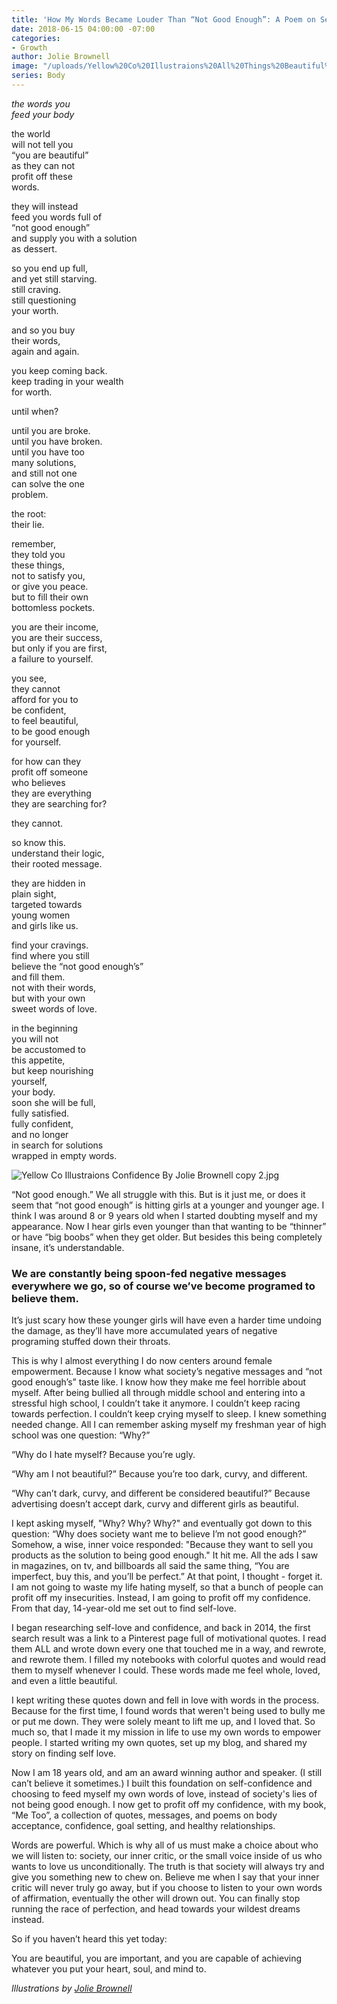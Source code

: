 ```yaml
---
title: 'How My Words Became Louder Than “Not Good Enough”: A Poem on Self-Love'
date: 2018-06-15 04:00:00 -07:00
categories:
- Growth
author: Jolie Brownell
image: "/uploads/Yellow%20Co%20Illustraions%20All%20Things%20Beautiful%20By%20Jolie%20Brownell%20copy.jpg"
series: Body
---
```


_the words you  
feed your body_

the world  
will not tell you  
“you are beautiful”  
as they can not  
profit off these  
words.

they will instead  
feed you words full of  
“not good enough”  
and supply you with a solution  
as dessert.

so you end up full,  
and yet still starving.  
still craving.  
still questioning  
your worth.

and so you buy  
their words,  
again and again.

you keep coming back.  
keep trading in your wealth  
for worth.

until when?

until you are broke.  
until you have broken.  
until you have too  
many solutions,  
and still not one  
can solve the one  
problem.

the root:  
their lie.

remember,  
they told you  
these things,  
not to satisfy you,  
or give you peace.  
but to fill their own  
bottomless pockets.

you are their income,  
you are their success,  
but only if you are first,  
a failure to yourself.

you see,  
they cannot  
afford for you to  
be confident,  
to feel beautiful,  
to be good enough  
for yourself.

for how can they  
profit off someone  
who believes  
they are everything  
they are searching for?

they cannot.

so know this.  
understand their logic,  
their rooted message.

they are hidden in  
plain sight,  
targeted towards  
young women  
and girls like us.

find your cravings.  
find where you still  
believe the “not good enough’s”  
and fill them.  
not with their words,  
but with your own  
sweet words of love.

in the beginning  
you will not  
be accustomed to  
this appetite,  
but keep nourishing  
yourself,  
your body.  
soon she will be full,  
fully satisfied.  
fully confident,  
and no longer  
in search for solutions  
wrapped in empty words.

![Yellow Co Illustraions Confidence By Jolie Brownell copy 2.jpg](/uploads/Yellow%20Co%20Illustraions%20Confidence%20By%20Jolie%20Brownell%20copy%202.jpg)

“Not good enough.” We all struggle with this. But is it just me, or does it seem that “not good enough” is hitting girls at a younger and younger age. I think I was around 8 or 9 years old when I started doubting myself and my appearance. Now I hear girls even younger than that wanting to be “thinner” or have “big boobs” when they get older. But besides this being completely insane, it’s understandable. 

### We are constantly being spoon-fed negative messages everywhere we go, so of course we’ve become programed to believe them.

It’s just scary how these younger girls will have even a harder time undoing the damage, as they’ll have more accumulated years of negative programing stuffed down their throats. 

This is why I almost everything I do now centers around female empowerment. Because I know what society’s negative messages and “not good enough’s” taste like. I know how they make me feel horrible about myself. After being bullied all through middle school and entering into a stressful high school, I couldn’t take it anymore. I couldn’t keep racing towards perfection. I couldn’t keep crying myself to sleep. I knew something needed change. All I can remember asking myself my freshman year of high school was one question: “Why?” 

“Why do I hate myself? Because you’re ugly. 

“Why am I not beautiful?” Because you’re too dark, curvy, and different.

“Why can’t dark, curvy, and different be considered beautiful?” Because advertising doesn’t accept dark, curvy and different girls as beautiful.

I kept asking myself, "Why? Why? Why?" and eventually got down to this question: “Why does society want me to believe I’m not good enough?” Somehow, a wise, inner voice responded: "Because they want to sell you products as the solution to being good enough." It hit me. All the ads I saw in magazines, on tv, and billboards all said the same thing, “You are imperfect, buy this, and you’ll be perfect.” At that point, I thought - forget it. I am not going to waste my life hating myself, so that a bunch of people can profit off my insecurities. Instead, I am going to profit off my confidence. From that day, 14-year-old me set out to find self-love. 

I began researching self-love and confidence, and back in 2014, the first search result was a link to a Pinterest page full of motivational quotes. I read them ALL and wrote down every one that touched me in a way, and rewrote, and rewrote them. I filled my notebooks with colorful quotes and would read them to myself whenever I could. These words made me feel whole, loved, and even a little beautiful. 

I kept writing these quotes down and fell in love with words in the process. Because for the first time, I found words that weren't being used to bully me or put me down. They were solely meant to lift me up, and I loved that. So much so, that I made it my mission in life to use my own words to empower people. I started writing my own quotes, set up my blog, and shared my story on finding self love. 

Now I am 18 years old, and am an award winning author and speaker. (I still can’t believe it sometimes.) I built this foundation on self-confidence and choosing to feed myself my own words of love, instead of society's lies of not being good enough. I now get to profit off my confidence, with my book, “Me Too”, a collection of quotes, messages, and poems on body acceptance, confidence, goal setting, and healthy relationships.

Words are powerful. Which is why all of us must make a choice about who we will listen to: society, our inner critic, or the small voice inside of us who wants to love us unconditionally. The truth is that society will always try and give you something new to chew on. Believe me when I say that your inner critic will never truly go away, but if you choose to listen to your own words of affirmation, eventually the other will drown out. You can finally stop running the race of perfection, and head towards your wildest dreams instead. 

So if you haven’t heard this yet today:

You are beautiful, you are important, and you are capable of achieving whatever you put your heart, soul, and mind to. 

_Illustrations by [Jolie Brownell](https://www.metoogirl.com/)_
